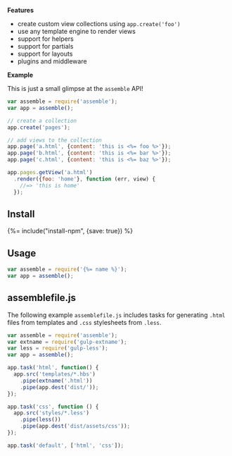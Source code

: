 
**Features**

- create custom view collections using `app.create('foo')`
- use any template engine to render views
- support for helpers
- support for partials
- support for layouts
- plugins and middleware

**Example**

This is just a small glimpse at the `assemble` API!

```js
var assemble = require('assemble');
var app = assemble();

// create a collection
app.create('pages');

// add views to the collection
app.page('a.html', {content: 'this is <%= foo %>'});
app.page('b.html', {content: 'this is <%= bar %>'});
app.page('c.html', {content: 'this is <%= baz %>'});

app.pages.getView('a.html')
  .render({foo: 'home'}, function (err, view) {
    //=> 'this is home'
  });
```

<!-- toc -->

## Install
{%= include("install-npm", {save: true}) %}

## Usage

```js
var assemble = require('{%= name %}');
var app = assemble();
```

## assemblefile.js

The following example `assemblefile.js` includes tasks for generating `.html` files from templates and `.css` stylesheets from `.less`.

```js
var assemble = require('assemble');
var extname = require('gulp-extname');
var less = require('gulp-less');
var app = assemble();

app.task('html', function() {
  app.src('templates/*.hbs')
    .pipe(extname('.html'))
    .pipe(app.dest('dist/'));
});

app.task('css', function () {
  app.src('styles/*.less')
    .pipe(less())
    .pipe(app.dest('dist/assets/css'));
});

app.task('default', ['html', 'css']);
```
